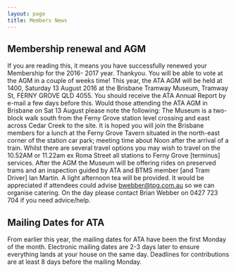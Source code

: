 ```yaml
---
layout: page
title: Members News
---
```


## Membership renewal and AGM
If you are reading this, it means you have successfully renewed your Membership for the 2016- 2017 year. Thankyou. You will be able to vote at the AGM in a couple of weeks time! This year, the ATA AGM will be held at 1400, Saturday 13 August 2016 at the Brisbane Tramway Museum, Tramway St, FERNY GROVE QLD 4055. You should receive the ATA Annual Report by e-mail a few days before this. Would those attending the ATA AGM in Brisbane on Sat 13 August please note the following: The Museum is a two-block walk south from the Ferny Grove station level crossing and east across Cedar Creek to the site. It is hoped you will join the Brisbane members for a lunch at the Ferny Grove Tavern situated in the north-east corner of the station car park; meeting time about Noon after the arrival of a train. Whilst there are several travel options you may wish to travel on the 10.52AM or 11.22am ex Roma Street all stations to Ferny Grove [terminus] services. After the AGM the Museum will be offering rides on preserved trams and an inspection guided by ATA and BTMS member [and Tram Driver] Ian Martin. A light afternoon tea will be provided. It would be appreciated if attendees could advise bwebber@tpg.com.au so we can organise catering. On the day please contact Brian Webber on 0427 723 704 if you need advice/help.

## Mailing Dates for ATA
From earlier this year, the mailing dates for ATA have been the first Monday of the month. Electronic mailing dates are 2-3 days later to ensure everything lands at your house on the same day. Deadlines for contributions are at least 8 days before the mailing Monday.
